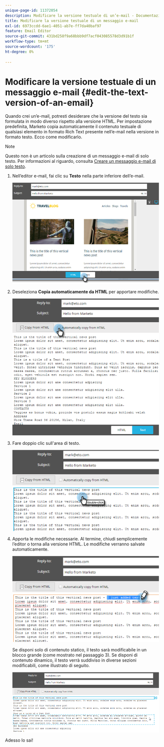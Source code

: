 ```yaml
---
unique-page-id: 11372054
description: Modificare la versione testuale di un’e-mail - Documentazione di Marketo - Documentazione del prodotto
title: Modificare la versione testuale di un messaggio e-mail
exl-id: 6973ccdd-6ae1-4051-ab7e-ff7da40baf97
feature: Email Editor
source-git-commit: 431bd258f9a68bbb9df7acf043085578d3d91b1f
workflow-type: tm+mt
source-wordcount: '175'
ht-degree: 0%

---
```


# Modificare la versione testuale di un messaggio e-mail {#edit-the-text-version-of-an-email}

Quando crei un’e-mail, potresti desiderare che la versione del testo sia formulata in modo diverso rispetto alla versione HTML. Per impostazione predefinita, Marketo copia automaticamente il contenuto testuale di qualsiasi elemento in formato Rich Text presente nell’e-mail nella versione in formato testo. Ecco come modificarlo.

>[!NOTE]
>
>Questo non è un articolo sulla creazione di un messaggio e-mail di solo testo. Per informazioni al riguardo, consulta [Creare un messaggio e-mail di solo testo](/help/marketo/product-docs/email-marketing/general/creating-an-email/create-a-text-only-email.md).

1. Nell’editor e-mail, fai clic su **Testo** nella parte inferiore dell’e-mail.

   ![](assets/one-5.png)

1. Deseleziona **Copia automaticamente da HTML** per apportare modifiche.

   ![](assets/two-5.png)

1. Fare doppio clic sull&#39;area di testo.

   ![](assets/three-4.png)

1. Apporta le modifiche necessarie. Al termine, chiudi semplicemente l’editor o torna alla versione HTML. Le modifiche verranno salvate automaticamente.

   ![](assets/four-4.png)

   Se disponi solo di contenuto statico, il testo sarà modificabile in un blocco grande (come mostrato nel passaggio 3). Se disponi di contenuto dinamico, il testo verrà suddiviso in diverse sezioni modificabili, come illustrato di seguito.

   ![](assets/five-3.png)

Adesso lo sai!
